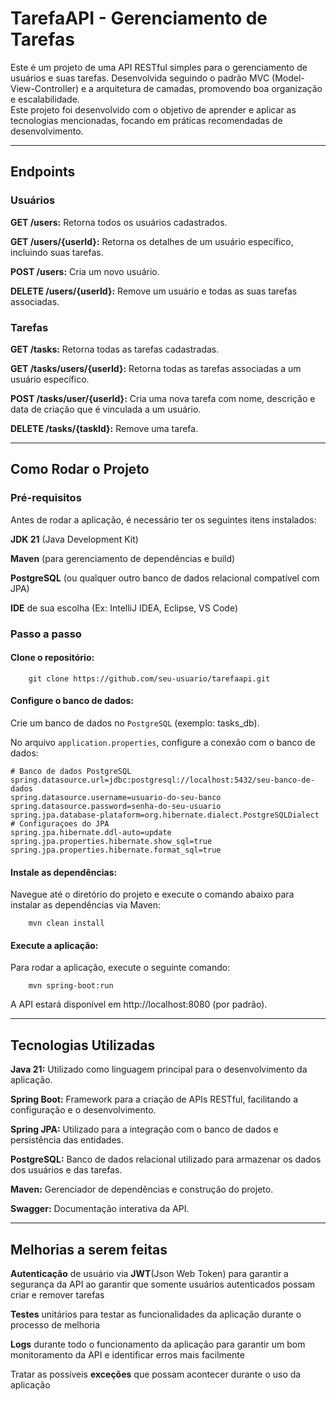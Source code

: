 # TarefaAPI - Gerenciamento de Tarefas

Este é um projeto de uma API RESTful simples para o gerenciamento de usuários e suas tarefas. Desenvolvida seguindo o
padrão MVC (Model-View-Controller) e a arquitetura de camadas,
promovendo boa organização e escalabilidade.  
Este projeto foi desenvolvido com o objetivo de aprender e aplicar as
tecnologias mencionadas, focando em práticas recomendadas de desenvolvimento.

---

## Endpoints

### Usuários

**GET /users:** Retorna todos os usuários cadastrados.

**GET /users/{userId}:** Retorna os detalhes de um usuário específico, incluindo suas tarefas.

**POST /users:** Cria um novo usuário.

**DELETE /users/{userId}:** Remove um usuário e todas as suas tarefas associadas.

### Tarefas

**GET /tasks:** Retorna todas as tarefas cadastradas.

**GET /tasks/users/{userId}:** Retorna todas as tarefas associadas a um usuário específico.

**POST /tasks/user/{userId}:** Cria uma nova tarefa com nome, descrição e data de criação que é vinculada a um usuário.

**DELETE /tasks/{taskId}:** Remove uma tarefa.

---

## Como Rodar o Projeto

### Pré-requisitos

Antes de rodar a aplicação, é necessário ter os seguintes itens instalados:

**JDK 21** (Java Development Kit)

**Maven** (para gerenciamento de dependências e build)

**PostgreSQL** (ou qualquer outro banco de dados relacional compatível com JPA)

**IDE** de sua escolha (Ex: IntelliJ IDEA, Eclipse, VS Code)

### Passo a passo

#### Clone o repositório:

```shell
    git clone https://github.com/seu-usuario/tarefaapi.git
```

#### Configure o banco de dados:

Crie um banco de dados no `PostgreSQL` (exemplo: tasks_db).

No arquivo `application.properties`, configure a conexão com o banco de dados:

```properties
# Banco de dados PostgreSQL
spring.datasource.url=jdbc:postgresql://localhost:5432/seu-banco-de-dados
spring.datasource.username=usuario-do-seu-banco
spring.datasource.password=senha-do-seu-usuario
spring.jpa.database-plataform=org.hibernate.dialect.PostgreSQLDialect
# Configuraçoes do JPA
spring.jpa.hibernate.ddl-auto=update
spring.jpa.properties.hibernate.show_sql=true
spring.jpa.properties.hibernate.format_sql=true
```

#### Instale as dependências:

Navegue até o diretório do projeto e execute o comando abaixo para instalar as dependências via
Maven:

```shell
    mvn clean install
```

#### Execute a aplicação:

Para rodar a aplicação, execute o seguinte comando:

```shell
    mvn spring-boot:run
```

A API estará disponível em http://localhost:8080 (por padrão).

---

## Tecnologias Utilizadas

**Java 21:** Utilizado como linguagem principal para o desenvolvimento da aplicação.

**Spring Boot:** Framework para a criação de APIs RESTful, facilitando a configuração e o desenvolvimento.

**Spring JPA:** Utilizado para a integração com o banco de dados e persistência das entidades.

**PostgreSQL:** Banco de dados relacional utilizado para armazenar os dados dos usuários e das tarefas.

**Maven:** Gerenciador de dependências e construção do projeto.

**Swagger:** Documentação interativa da API.

---

## Melhorias a serem feitas

**Autenticação** de usuário via **JWT**(Json Web Token) para garantir a segurança da
API ao garantir que somente usuários autenticados possam criar e remover tarefas

**Testes** unitários para testar as funcionalidades da aplicação durante o processo de melhoria

**Logs** durante todo o funcionamento da aplicação para garantir um bom monitoramento da API e identificar erros mais
facilmente

Tratar as possíveis **exceções** que possam acontecer durante o uso da aplicação